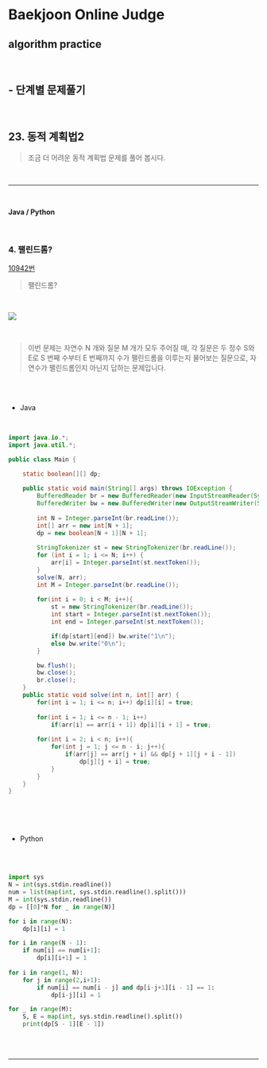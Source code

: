 # Baekjoon Online Judge

## algorithm practice
<br>

## - 단계별 문제풀기
<br>

## 23. 동적 계획법2

> 조금 더 어려운 동적 계획법 문제를 풀어 봅시다.

<br>

---

<br>

**Java / Python**

<br>

### 4. 팰린드롬?
[10942번](https://www.acmicpc.net/problem/10942) 
> 팰린드롬?

<br>

![](https://images.velog.io/images/jini_eun/post/ea08bcb3-a4bc-4201-9764-dd655c163700/2852BCDD-493E-4056-8598-D02F66C212D0_1_201_a.jpeg)

<br>

> 이번 문제는 자연수 N 개와 질문 M 개가 모두 주어질 때, 각 질문은 두 정수 S와 E로 S 번째 수부터 E 번째까지 수가 팰린드롬을 이루는지 물어보는 질문으로, 자연수가 팰린드롬인지 아닌지 답하는 문제입니다. 

<br><br>

- Java

<br>

```java
import java.io.*;
import java.util.*;

public class Main {

	static boolean[][] dp;
    
	public static void main(String[] args) throws IOException {
		BufferedReader br = new BufferedReader(new InputStreamReader(System.in));
		BufferedWriter bw = new BufferedWriter(new OutputStreamWriter(System.out));
       
		int N = Integer.parseInt(br.readLine());
		int[] arr = new int[N + 1];
		dp = new boolean[N + 1][N + 1]; 
        
		StringTokenizer st = new StringTokenizer(br.readLine());         
		for (int i = 1; i <= N; i++) {  
			arr[i] = Integer.parseInt(st.nextToken());            
		}
		solve(N, arr);
		int M = Integer.parseInt(br.readLine());
		
		for(int i = 0; i < M; i++){
			st = new StringTokenizer(br.readLine()); 
			int start = Integer.parseInt(st.nextToken());
			int end = Integer.parseInt(st.nextToken());

			if(dp[start][end]) bw.write("1\n");
			else bw.write("0\n");  
		}

		bw.flush();
		bw.close();
		br.close();
	}
	public static void solve(int n, int[] arr) {
		for(int i = 1; i <= n; i++) dp[i][i] = true;
        
		for(int i = 1; i <= n - 1; i++)
			if(arr[i] == arr[i + 1]) dp[i][i + 1] = true;
        
		for(int i = 2; i < n; i++){
			for(int j = 1; j <= n - i; j++){
				if(arr[j] == arr[j + i] && dp[j + 1][j + i - 1]) 
					dp[j][j + i] = true;
			}
		}
	}
}
```


<br><br><br>

- Python 

<br><br>

```python
import sys
N = int(sys.stdin.readline())
num = list(map(int, sys.stdin.readline().split()))
M = int(sys.stdin.readline())
dp = [[0]*N for _ in range(N)]

for i in range(N):
    dp[i][i] = 1

for i in range(N - 1):
    if num[i] == num[i+1]:
        dp[i][i+1] = 1
    
for i in range(1, N):
    for j in range(2,i+1):
        if num[i] == num[i - j] and dp[i-j+1][i - 1] == 1:
            dp[i-j][i] = 1

for _ in range(M):
    S, E = map(int, sys.stdin.readline().split())
    print(dp[S - 1][E - 1])

```

<br><br>

---

<br>
